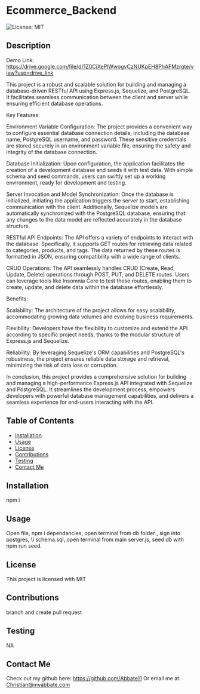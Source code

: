 # Ecommerce_Backend
  
  ![License: MIT](https://img.shields.io/badge/License-MIT-yellow.svg)
  
  ## Description

  Demo Link: https://drive.google.com/file/d/1Z0CiXePlWwogvCzNUKpEH8PhAFMzrqte/view?usp=drive_link

  This project is a robust and scalable solution for building and managing a database-driven RESTful API using Express.js, Sequelize, and PostgreSQL. It facilitates seamless communication between the client and server while ensuring efficient database operations.

  Key Features:

  Environment Variable Configuration: The project provides a convenient way to configure essential database connection details, including the database name, PostgreSQL username, and password. These sensitive credentials are stored securely in an environment variable file, ensuring the safety and integrity of the database connection.

  Database Initialization: Upon configuration, the application facilitates the creation of a development database and seeds it with test data. With simple schema and seed commands, users can swiftly set up a working environment, ready for development and testing.

  Server Invocation and Model Synchronization: Once the database is initialized, initiating the application triggers the server to start, establishing communication with the client. Additionally, Sequelize models are automatically synchronized with the PostgreSQL database, ensuring that any changes to the data model are reflected accurately in the database structure.

  RESTful API Endpoints: The API offers a variety of endpoints to interact with the database. Specifically, it supports GET routes for retrieving data related to categories, products, and tags. The data returned by these routes is formatted in JSON, ensuring compatibility with a wide range of clients.

  CRUD Operations: The API seamlessly handles CRUD (Create, Read, Update, Delete) operations through POST, PUT, and DELETE routes. Users can leverage tools like Insomnia Core to test these routes, enabling them to create, update, and delete data within the database effortlessly.

  Benefits:

  Scalability: The architecture of the project allows for easy scalability, accommodating growing data volumes and evolving business requirements.

  Flexibility: Developers have the flexibility to customize and extend the API according to specific project needs, thanks to the modular structure of Express.js and Sequelize.

  Reliability: By leveraging Sequelize's ORM capabilities and PostgreSQL's robustness, the project ensures reliable data storage and retrieval, minimizing the risk of data loss or corruption.

  In conclusion, this project provides a comprehensive solution for building and managing a high-performance Express.js API integrated with Sequelize and PostgreSQL. It streamlines the development process, empowers developers with powerful database management capabilities, and delivers a seamless experience for end-users interacting with the API.


  
  ## Table of Contents
  * [Installation](#installation)
  * [Usage](#usage)
  * [License](#license)
  * [Contributions](#contributions)
  * [Testing](#testing)
  * [Contact Me](#contact-me)
  

  ## Installation

  npm i 

  ## Usage

  Open file, npm i dependancies, open terminal from db folder  ,   sign  into  postgres, \i schema.sql, open terminal from main server.js, seed db with npm run seed.

  
  ## License 
  This project is licensed with MIT

  ## Contributions

  branch and create pull request

  ## Testing

  NA

  ## Contact Me

  Check out my github here: https://github.com/Abbate11 Or email me at: Christian@myabbate.com

  